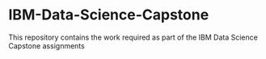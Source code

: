 # IBM-Data-Science-Capstone
This repository contains the work required as part of the IBM Data Science Capstone assignments
